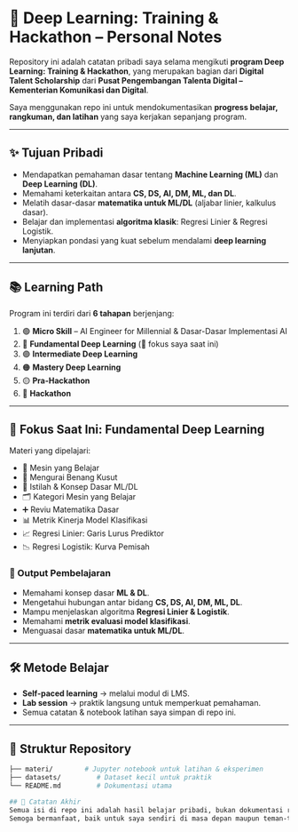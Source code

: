# 🧠 Deep Learning: Training & Hackathon – Personal Notes  

Repository ini adalah catatan pribadi saya selama mengikuti **program Deep Learning: Training & Hackathon**, yang merupakan bagian dari **Digital Talent Scholarship** dari **Pusat Pengembangan Talenta Digital – Kementerian Komunikasi dan Digital**.  

Saya menggunakan repo ini untuk mendokumentasikan **progress belajar, rangkuman, dan latihan** yang saya kerjakan sepanjang program.  

---

## ✨ Tujuan Pribadi
- Mendapatkan pemahaman dasar tentang **Machine Learning (ML)** dan **Deep Learning (DL)**.  
- Memahami keterkaitan antara **CS, DS, AI, DM, ML, dan DL**.  
- Melatih dasar-dasar **matematika untuk ML/DL** (aljabar linier, kalkulus dasar).  
- Belajar dan implementasi **algoritma klasik**: Regresi Linier & Regresi Logistik.  
- Menyiapkan pondasi yang kuat sebelum mendalami **deep learning lanjutan**.  

---

## 📚 Learning Path
Program ini terdiri dari **6 tahapan** berjenjang:  

1. 🟢 **Micro Skill** – AI Engineer for Millennial & Dasar-Dasar Implementasi AI  
2. 🔵 **Fundamental Deep Learning** (📌 fokus saya saat ini)  
3. 🟣 **Intermediate Deep Learning**  
4. 🟠 **Mastery Deep Learning**  
5. 🟡 **Pra-Hackathon**  
6. 🔴 **Hackathon**  

---

## 🧩 Fokus Saat Ini: Fundamental Deep Learning
Materi yang dipelajari:  
- 📖 Mesin yang Belajar  
- 🧩 Mengurai Benang Kusut  
- 🔑 Istilah & Konsep Dasar ML/DL  
- 🗂️ Kategori Mesin yang Belajar  
- ➕ Reviu Matematika Dasar  
- 📊 Metrik Kinerja Model Klasifikasi  
- 📈 Regresi Linier: Garis Lurus Prediktor  
- 📉 Regresi Logistik: Kurva Pemisah  

### 🎯 Output Pembelajaran
- Memahami konsep dasar **ML & DL**.  
- Mengetahui hubungan antar bidang **CS, DS, AI, DM, ML, DL**.  
- Mampu menjelaskan algoritma **Regresi Linier & Logistik**.  
- Memahami **metrik evaluasi model klasifikasi**.  
- Menguasai dasar **matematika untuk ML/DL**.  

---

## 🛠️ Metode Belajar
- **Self-paced learning** → melalui modul di LMS.  
- **Lab session** → praktik langsung untuk memperkuat pemahaman.  
- Semua catatan & notebook latihan saya simpan di repo ini.  

---

## 📂 Struktur Repository
```bash
├── materi/        # Jupyter notebook untuk latihan & eksperimen
├── datasets/         # Dataset kecil untuk praktik
└── README.md         # Dokumentasi utama

## 🚀 Catatan Akhir
Semua isi di repo ini adalah hasil belajar pribadi, bukan dokumentasi resmi.
Semoga bermanfaat, baik untuk saya sendiri di masa depan maupun teman-teman lain yang sedang belajar Machine Learning & Deep Learning.
